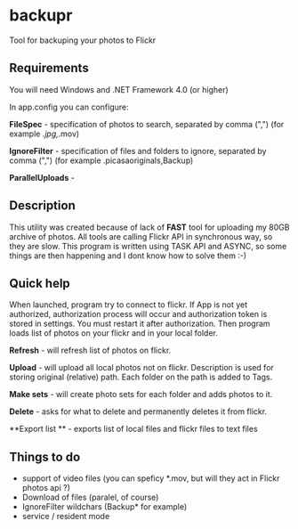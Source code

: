 backupr
=======

Tool for backuping your photos to Flickr

Requirements
------------
You will need Windows and .NET Framework 4.0 (or higher)

In app.config you can configure:

**FileSpec** - specification of photos to search, separated by comma (",") (for example *.jpg,*.mov)

**IgnoreFilter** - specification of files and folders to ignore, separated by comma (",") (for example .picasaoriginals,Backup)

**ParallelUploads** - 

Description
-----------
This utility was created because of lack of **FAST** tool for uploading my 80GB archive of photos. All tools are calling Flickr API in synchronous way, so they are slow.
This program is written using TASK API and ASYNC, so some things are then happening and I dont know how to solve them :-)


Quick help
----------
When launched, program try to connect to flickr. If App is not yet authorized, authorization process will occur and authorization token is stored in settings.
You must restart it after authorization.
Then program loads list of photos on your flickr and in your local folder.

**Refresh** - will refresh list of photos on flickr.

**Upload** - will upload all local photos not on flickr. Description is used for storing original (relative) path. Each folder on the path is added to Tags.

**Make sets** - will create photo sets for each folder and adds photos to it.

**Delete** - asks for what to delete and permanently deletes it from flickr.

**Export list ** - exports list of local files and flickr files to text files

Things to do
------------
 
 * support of video files (you can speficy *.mov, but will they act in Flickr photos api ?)
 * Download of files (paralel, of course)
 * IgnoreFilter wildchars (Backup* for example)
 * service / resident mode

